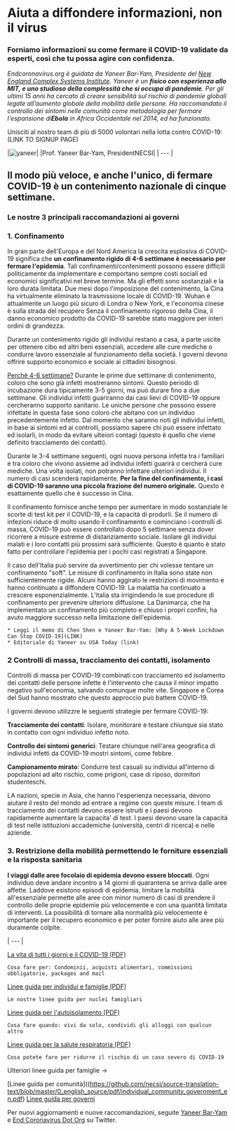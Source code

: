 # Aiuta a diffondere informazioni, non il virus

### Forniamo informazioni su come fermare il COVID-19 validate da esperti, così che tu possa agire con confidenza.

_Endcoronavirus.org è guidata da Yaneer Bar-Yam, Presidente del [New England Complex Systems Institute](https://necsi.edu). Yaneer è un **fisico con esperienza allo MIT, e uno studioso della complessità che si occupa di pandemie**. Per gli ultimi 15 anni ha cercato di creare sensibilità sul rischio di pandemie globali legate all’aumento globale della mobilità delle persone. Ha raccomandato il controllo dei sintomi nelle comunità come metodologia per fermare l'espansione di**Ebola** in Africa Occidentale nel 2014, ed ha funzionato._

Unisciti al nostro team di più di 5000 volontari nella lotta contro COVID-19: (LINK TO SIGNUP PAGE)

|![yaneer](../0_english_source/images/Yaneer.jpg)|
|Prof. Yaneer Bar-Yam, PresidentNECSI|
| --- |

## Il modo più veloce, e anche l'unico, di fermare COVID-19 è un contenimento nazionale di cinque settimane.

### Le nostre 3 principali raccomandazioni ai governi

### 1. Confinamento

In gran parte dell'Europa e del Nord America la crescita esplosiva di COVID-19 significa che **un confinamento rigido di 4-6 settimane è necessario per fermare l'epidemia**. Tali confinamenti/contenimenti possono essere difficili politicamente da implementare e comportano sempre costi sociali ed economici significativi nel breve termine. Ma gli effetti sono sostanziali e la loro durata limitata. Due mesi dopo l'imposizione del contenimento, la Cina ha virtualmente eliminato la trasmissione locale di COVID-19. Wuhan è attualmente un luogo più sicuro di Londra o New York, e l'economia cinese è sulla strada del recupero Senza il confinamento rigoroso della Cina, il danno economico prodotto da COVID-19 sarebbe stato maggiore per interi ordini di grandezza.

Durante un contenimento rigido gli individui restano a casa, a parte uscite per ottenere cibo ed altri beni essenziali, accedere alle cure mediche o condurre lavoro essenziale al funzionamento della società. I governi devono offrire supporto economico e sociale ai cittadini bisognosi.

[Perchè 4-6 settimane?](https://github.com/necsi/source-translation-text/raw/master/italian/pdf/5weeks_it.pdf) Durante le prime due settimane di contenimento, coloro che sono già infetti mostreranno sintomi. Questo periodo di incubazione dura tipicamente 3-5 giorni, ma può durare fino a due settimane. Gli individui infetti guariranno dai casi lievi di COVID-19 oppure cercheranno supporto sanitario. Le uniche persone che possono essere infettate in questa fase sono coloro che abitano con un individuo precedentemente infetto. Dal momento che saranno noti gli individui infetti, in base ai sintomi ed ai controlli, possiamo sapere chi può essere infettato ed isolarli, in modo da evitare ulteiori contagi (questo è quello che viene definito tracciamento dei contatti).

Durante le 3-4 settimane seguenti, ogni nuova persona infetta tra i familiari e tra coloro che vivono assieme ad individui infetti guarirà o cercherà cure mediche. Una volta isolati, non potranno infettare ulteriori individui. Il numero di casi scenderà rapidamente. **Per la fine del confinamento, i casi di COVID-19 saranno una piccola frazione del numero originale.** Questo è esattamente quello che è successo in Cina.

Il confinamento fornisce anche tempo per aumentare in modo sostanziale le scorte di test kit per il COVID-19, e la capacità di produrli. Se il numero di infezioni riduce di molto usando il confinamento e cominciano i controlli di massa, COVID-19 può essere controllato dopo 5 settimane senza dover ricorrere a misure estreme di distanziamento sociale. Isolare gli individui malati e i loro contatti più prossimi sarà sufficiente. Questo è quanto è stato fatto per controllare l'epidemia per i pochi casi registrati a Singapore.

Il caso dell'Italia può servire da avvertimento per chi volesse tentare un confinamento "soft". Le misure di confinamento in Italia sono state non sufficientemente rigide. Alcuni hanno aggirato le restrizioni di movimento e hanno continuato a diffondere COVID-19. La malattia ha continuato a crescere esponenzialmente. L'italia sta irrigindendo le sue procedure di confinamento per prevenire ulteriore diffusione. La Danimarca, che ha implementato un confinamento più completo e chiuso i propri confini, ha avuto maggiore successo nella limitazione dell'epidemia.

    * Leggi il memo di Chen Shen e Yaneer Bar-Yam: [Why A 5-Week Lockdown Can Stop COVID-19](LINK)
    * Editoriale di Yaneer su USA Today (link)

### 2 Controlli di massa, tracciamento dei contatti, isolamento

Controlli di massa per COVID-19 combinati con tracciamento ed isolamento dei contatti delle persone infette è l'intervento che causa il minor impatto negativo sull'economia, salvando comunque molte vite. Singapore e Corea del Sud hanno mostrato che questo approccio può battere COVID-19.

I governi devono utilizzre le seguenti strategie per fermare COVID-19:

**Tracciamento dei contatti**: Isolare, monitorare e testare chiunque sia stato in contatto con ogni individuo infetto noto.

**Controllo dei sintomi generici**: Testare chiunque nell'area geografica di individui infetti da COVID-19 mostri sintomi, come febbre.

**Campionamento mirato**: Condurre test casuali su individui all'interno di popolazioni ad alto rischio, come prigioni, case di riposo, dormitori studenteschi.

LA nazioni, specie in Asia, che hanno l'esperienza necessaria, devono aiutare il resto del mondo ad entrare a regime con queste misure. I team di tracciamento dei contatti devono essere istruiti e i paesi devono rapidamente aumentare la capacita' di test. I paesi devono usare la capacità di test nelle istituzioni accademiche (università, centri di ricerca) e nelle aziende.

### 3. Restrizione della mobilità permettendo le forniture essenziali e la risposta sanitaria

**I viaggi dalle aree focolaio di epidemia devono essere bloccati**. Ogni individuo deve andare incontro a 14 giorni di quarantena se arriva dalle aree affette. Laddove esistono episodi di epidemia, limitare la mobilità all'essenziale permette alle aree con minor numero di casi di prendere il controllo delle proprie epidemie più velocemente e con una quantità limitata di interventi. La possibilità di tornare alla normalità più velocemente è importante per il recupero economico e per poter fornire aiuto alle aree più duramente colpite.

| --- |

[La vita di tutti i giorni e il COVID-19 (PDF)](https://github.com/necsi/source-translation-text/blob/master/0_english_source/pdf/everyday_en.pdf)

    Cosa fare per: Condominii, acquisti alimentari, commissioni obbligatorie, packages and mail

[Linee guida per individui e famiglie (PDF)](https://github.com/necsi/source-translation-text/blob/master/0_english_source/pdf/family_en.pdf)

    Le nostre linee guida per nuclei famigliari

[Linee guida per l'autoisolamento (PDF)](https://github.com/necsi/source-translation-text/blob/master/0_english_source/pdf/self_isolation_en.pdf)

    Cosa fare quando: vivi da solo, condividi gli alloggi con qualcun altro

[Linee guida per la salute respiratoria (PDF)](https://github.com/necsi/source-translation-text/blob/master/0_english_source/pdf/respiratory-health_en.pdf)

    Cosa potete fare per ridurre il rischio di un caso severo di COVID-19

Ulteriori linee guida per famiglie →

[Linee guida per comunità]((https://github.com/necsi/source-translation-text/blob/master/0_english_source/pdf/individual_community_government_en.pdf)
[Linee guida per governi](https://github.com/necsi/source-translation-text/blob/master/0_english_source/pdf/individual_community_government_en.pdf)

Per nuovi aggiornamenti e nuove raccomandazioni, seguite [Yaneer Bar-Yam](https://twitter.com/yaneerbaryam) e [End Coronavirus Dot Org](https://twitter.com/endCOVID19) su Twitter.
